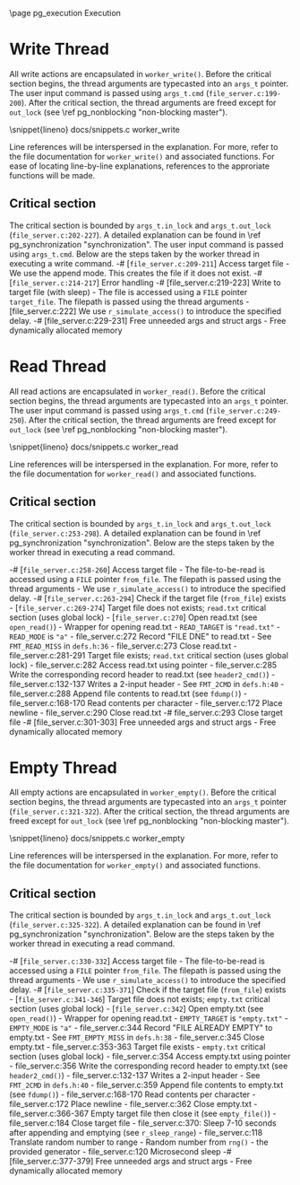 \page pg_execution Execution

# Write Thread
All write actions are encapsulated in `worker_write()`. Before the critical section begins, the thread arguments are typecasted into an `args_t` pointer. The user input command is passed using `args_t.cmd` (`file_server.c:199-200`). After the critical section, the thread arguments are freed except for `out_lock` (see \ref pg_nonblocking "non-blocking master").

\snippet{lineno} docs/snippets.c worker_write

Line references will be interspersed in the explanation. For more, refer to the file documentation for `worker_write()` and associated functions. For ease of locating line-by-line explanations, references to the approriate functions will be made.

## Critical section
The critical section is bounded by `args_t.in_lock` and `args_t.out_lock` (`file_server.c:202-227`). A detailed explanation can be found in \ref pg_synchronization "synchronization". The user input command is passed using `args_t.cmd`. Below are the steps taken by the worker thread in executing a write command.
-# [`file_server.c:209-211`] Access target file
    - We use the append mode. This creates the file if it does not exist.
-# [`file_server.c:214-217`] Error handling
-# [file_server.c:219-223] Write to target file (with sleep)
    - The file is accessed using a `FILE` pointer `target_file`. The filepath is passed using the thread arguments
    - [file_server.c:222] We use `r_simulate_access()` to introduce the specified delay.
-# [file_server.c:229-231] Free unneeded args and struct args
    - Free dynamically allocated memory


# Read Thread
All read actions are encapsulated in `worker_read()`. Before the critical section begins, the thread arguments are typecasted into an `args_t` pointer. The user input command is passed using `args_t.cmd` (`file_server.c:249-250`). After the critical section, the thread arguments are freed except for `out_lock` (see \ref pg_nonblocking "non-blocking master").

\snippet{lineno} docs/snippets.c worker_read

Line references will be interspersed in the explanation. For more, refer to the file documentation for `worker_read()` and associated functions.

## Critical section
The critical section is bounded by `args_t.in_lock` and `args_t.out_lock` (`file_server.c:253-298`). A detailed explanation can be found in \ref pg_synchronization "synchronization". Below are the steps taken by the worker thread in executing a read command.

-# [`file_server.c:258-260`] Access target file
    - The file-to-be-read is accessed using a `FILE` pointer `from_file`. The filepath is passed using the thread arguments
    - We use `r_simulate_access()` to introduce the specified delay.
-# [`file_server.c:263-294`] Check if the target file (`from_file`) exists
    - [`file_server.c:269-274`] Target file does not exists; `read.txt` critical section (uses global lock)
        - [`file_server.c:270`] Open read.txt (see `open_read()`)
            - Wrapper for opening read.txt
            - `READ_TARGET` is `"read.txt"`
            - `READ_MODE` is `"a"`
        - file_server.c:272 Record "FILE DNE" to read.txt
            - See `FMT_READ_MISS` in `defs.h:36`
        - file_server.c:273 Close read.txt
    - file_server.c:281-291 Target file exists; `read.txt` critical section (uses global lock)
        - file_server.c:282 Access read.txt using pointer
        - file_server.c:285 Write the corresponding record header to read.txt (see `header2_cmd()`)
            - file_server.c:132-137 Writes a 2-input header
            - See `FMT_2CMD` in `defs.h:40`
        - file_server.c:288 Append file contents to read.txt (see `fdump()`)
            - file_server.c:168-170 Read contents per character
            - file_server.c:172 Place newline
        - file_server.c:290 Close read.txt
-# file_server.c:293 Close target file
-# [file_server.c:301-303] Free unneeded args and struct args
    - Free dynamically allocated memory

# Empty Thread
All empty actions are encapsulated in `worker_empty()`. Before the critical section begins, the thread arguments are typecasted into an `args_t` pointer (`file_server.c:321-322`). After the critical section, the thread arguments are freed except for `out_lock` (see \ref pg_nonblocking "non-blocking master").

\snippet{lineno} docs/snippets.c worker_empty

Line references will be interspersed in the explanation. For more, refer to the file documentation for `worker_empty()` and associated functions.

## Critical section
The critical section is bounded by `args_t.in_lock` and `args_t.out_lock` (`file_server.c:325-322`). A detailed explanation can be found in \ref pg_synchronization "synchronization". Below are the steps taken by the worker thread in executing a read command.

-# [`file_server.c:330-332`] Access target file
    - The file-to-be-read is accessed using a `FILE` pointer `from_file`. The filepath is passed using the thread arguments
    - We use `r_simulate_access()` to introduce the specified delay.
-# [`file_server.c:335-371`] Check if the target file (`from_file`) exists
    - [`file_server.c:341-346`] Target file does not exists; `empty.txt` critical section (uses global lock)
        - [`file_server.c:342`] Open empty.txt (see `open_read()`)
            - Wrapper for opening read.txt
            - `EMPTY_TARGET` is `"empty.txt"`
            - `EMPTY_MODE` is `"a"`
        - file_server.c:344 Record "FILE ALREADY EMPTY" to empty.txt
            - See `FMT_EMPTY_MISS` in `defs.h:38`
        - file_server.c:345 Close empty.txt
    - file_server.c:353-363 Target file exists
        - `empty.txt` critical section (uses global lock)
            - file_server.c:354 Access empty.txt using pointer
            - file_server.c:356 Write the corresponding record header to empty.txt (see `header2_cmd()`)
                - file_server.c:132-137 Writes a 2-input header
                - See `FMT_2CMD` in `defs.h:40`
            - file_server.c:359 Append file contents to empty.txt (see `fdump()`)
                - file_server.c:168-170 Read contents per character
                - file_server.c:172 Place newline
            - file_server.c:362 Close empty.txt
        - file_server.c:366-367 Empty target file then close it (see `empty_file()`)
            - file_server.c:184 Close target file
        - file_server.c:370: Sleep 7-10 seconds after appending and emptying (see `r_sleep_range`)
            - file_server.c:118 Translate random number to range
                - Random number from `rng()` - the provided generator
            - file_server.c:120 Microsecond sleep
-# [file_server.c:377-379] Free unneeded args and struct args
    - Free dynamically allocated memory

